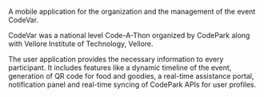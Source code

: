 A mobile application for the organization and the management of the event CodeVar. 

CodeVar was a national level Code-A-Thon organized by CodePark along with Vellore Institute of Technology, Vellore.

The user application provides the necessary information to every participant. It includes features like a dynamic timeline of the event, generation of QR code for food and goodies, a real-time assistance portal, notification panel and real-time syncing of CodePark APIs for user profiles.
